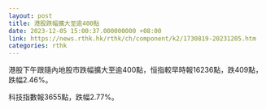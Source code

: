 ```yaml
---
layout: post
title: 港股跌幅擴大至逾400點
date: 2023-12-05 15:00:37.000000000 +08:00
link: https://news.rthk.hk/rthk/ch/component/k2/1730819-20231205.htm
categories: rthk
---
```


港股下午跟隨內地股市跌幅擴大至逾400點，恒指較早時報16236點，跌409點，跌幅2.46%。

科技指數報3655點，跌幅2.77%。
